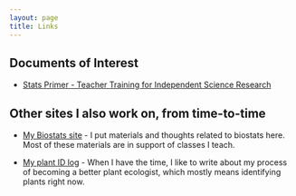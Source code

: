 ```yaml
---
layout: page
title: Links
---
```


## Documents of Interest

* [Stats Primer - Teacher Training for Independent Science Research]({{site-url}}/docs/stats_primer.md)

## Other sites I also work on, from time-to-time

* [My Biostats site](https://mlammens.github.io/Biostats) - I put materials and thoughts related to biostats here. Most of these materials are in support of classes I teach.

* [My plant ID log](http://ecologistatwork.blogspot.com/) - When I have the time, I like to write about my process of becoming a better plant ecologist, which mostly means identifying plants right now.
